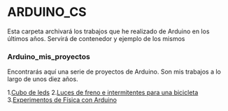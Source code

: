 # ARDUINO_CS

Esta carpeta archivará los trabajos que he realizado de Arduino en los últimos años. Servirá de contenedor y ejemplo de los mismos

### Arduino_mis_proyectos

Encontrarás aquí una serie de proyectos de Arduino. Son mis trabajos a lo largo de unos diez años. 

1.[Cubo de leds](https://github.com/agrgal/ARDUINO_CS/tree/master/ARDUINO_mis_proyectos/4ESO_2016_POV_Cubo_LEDS)
2.[Luces de freno e intermitentes para una bicicleta](https://github.com/agrgal/ARDUINO_CS/tree/master/ARDUINO_mis_proyectos/BICICLETA)
3.[Experimentos de Física con Arduino](https://github.com/agrgal/ARDUINO_CS/tree/master/ARDUINO_mis_proyectos/EXPERIMENTOS%20FISICA_QUIMICA)




